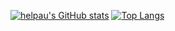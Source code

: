[![helpau's GitHub stats](https://github-readme-stats.vercel.app/api?username=helpau)]()
[![Top Langs](https://github-readme-stats.vercel.app/api/top-langs/?username=helpau)]()
